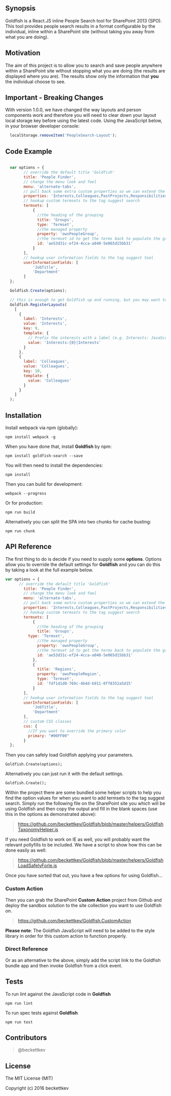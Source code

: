 ## Synopsis

Goldfish is a React.JS inline People Search tool for SharePoint 2013 (SPO). This tool provides people search results in a format configurable by the individual, inline within a SharePoint site (without taking you away from what you are doing).

## Motivation

The aim of this project is to allow you to search and save people anywhere within a SharePoint site without stopping what you are doing (the results are displayed where you are). The results show only the information that **you** the individual choose to see.

## Important - Breaking Changes

With version 1.0.0, we have changed the way layouts and person components work and therefore you will need to clear down your layout local storage key before using the latest code. Using the JavaScript below, in your browser developer console:

```javascript
  localStorage.removeItem('PeopleSearch-Layout');
```

## Code Example
```javascript

  var options = {
        // override the default title 'Goldfish'
        title: 'People Finder',
        // change the menu look and feel
        menu: 'alternate-tabs',
        // pull back some extra custom properties so we can extend the layouts (see the RegisterLayouts code below)
        properties: 'Interests,Colleagues,PastProjects,Responsibilities',
        // hookup custom termsets to the tag suggest search
        termsets: [
            {
              //the heading of the grouping
              title: 'Groups',
              type: 'Termset',
              //the managed property
              property: 'owsPeopleGroup',
              //the termset id to get the terms back to populate the group
              id: 'ae53d31c-ef24-4cca-a040-5e065d15bb31'
            }
        ],
        // hookup user information fields to the tag suggest tool
        userInformationFields: [
            'JobTitle',
            'Department'
        ]
  };

  Goldfish.Create(options);

  // this is enough to get Goldfish up and running, but you may want to add some custom fields to the layout...
  Goldfish.RegisterLayouts(
    [
      {
        label: 'Interests',
        value: 'Interests',
        key: 9,
        template: {
          // Prefix the interests with a label (e.g. Interests: JavaScript, Development)
          value: 'Interests:{0}|Interests'
        }
      },
      {
        label: 'Colleagues',
        value: 'Colleagues',
        key: 10,
        template: {
          value: 'Colleagues'
        }
      }
    ]
  );

```

## Installation

Install webpack via npm (globally):
```node
npm install webpack -g
```
When you have done that, install **Goldfish** by npm:
```node
npm install goldfish-search --save
```
You will then need to install the dependencies:
```node
npm install
```
Then you can build for development:
```node
webpack --progress
```
Or for production:
```node
npm run build
```
Alternatively you can split the SPA into two chunks for cache busting:
```node
npm run chunk
```

## API Reference

The first thing to do is decide if you need to supply some **options**. Options allow you to override the default settings for **Goldfish** and you can do this by taking a look at the full example below.

```javascript
var options = {
      // override the default title 'Goldfish'
        title: 'People Finder',
        // change the menu look and feel
        menu: 'alternate-tabs',
        // pull back some extra custom properties so we can extend the layouts
        properties: 'Interests,Colleagues,PastProjects,Responsibilities',
        // hookup custom termsets to the tag suggest search
        termsets: [
            {
              //the heading of the grouping
              title: 'Groups',
          type: 'Termset',
              //the managed property
              property: 'owsPeopleGroup',
              //the termset id to get the terms back to populate the group
              id: 'ae53d31c-ef24-4cca-a040-5e065d15bb31'
            },
            {
              title: 'Regions',
              property: 'owsPeopleRegion',
              type: 'Termset',
              id: 'fdf1d1d0-769c-4b4d-b911-0ff8352a5d15'
            }
        ],
        // hookup user information fields to the tag suggest tool
        userInformationFields: [
            'JobTitle',
            'Department'
        ],
        // custom CSS classes
        css: {
          //If you want to override the primary color
          primary: "#00FF00"
        }
  };
```
Then you can safely load Goldfish applying your parameters.

```
Goldfish.Create(options);
```

Alternatively you can just run it with the default settings.
```
Goldfish.Create();
```

Within the project there are some bundled some helper scripts to help you find the option values for when you want to add termsets to the tag suggest search. Simply run the following file on the SharePoint site you which will be using Goldfish and then copy the output and fill in the blank spaces (use this in the options as demonstrated above):

> https://github.com/beckettkev/Goldfish/blob/master/helpers/GoldfishTaxonomyHelper.js

If you need Goldfish to work on IE as well, you will probably want the relevant pollyfills to be included. We have a script to show how this can be done easily as well:

> https://github.com/beckettkev/Goldfish/blob/master/helpers/GoldfishLoadSafelyForIe.js

Once you have sorted that out, you have a few options for using Goldfish...

### Custom Action

Then you can grab the SharePoint **Custom Action** project from Github and deploy the sandbox solution to the site collection you want to use Goldfish on.

> https://github.com/beckettkev/Goldfish.CustomAction

**Please note**: The Goldfish JavaScript will need to be added to the style library in order for this custom action to function properly.

### Direct Reference

Or as an alternative to the above, simply add the script link to the Goldfish bundle app and then invoke Goldfish from a click event.

## Tests

To run lint against the JavaScript code in **Goldfish**

```
npm run lint
```

To run spec tests against **Goldfish**
```
npm run test
```

## Contributors

> @beckettkev

## License

The MIT License (MIT)

Copyright (c) 2016 beckettkev
